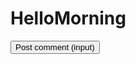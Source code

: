 # HelloMorning
<!DOCTYPE html>
<html>
<head>
	<title>Hello Morning</title>
</head>
<body>
 <p>
 	<input class="button" type="submit" value="Post comment (input)">
 </p>
</body>
</html>